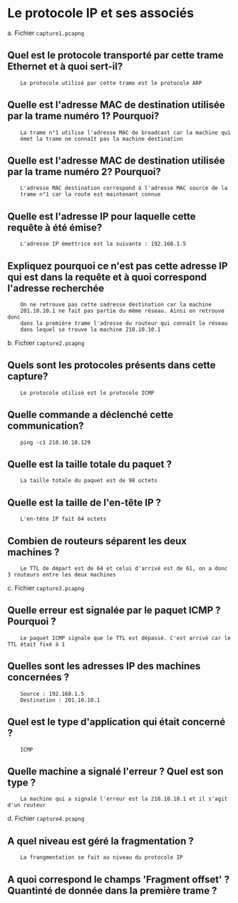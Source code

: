 # Le protocole IP et ses associés

a. Fichier `capture1.pcapng`

## Quel est le protocole transporté par cette trame Ethernet et à quoi sert-il?

		Le protocole utilisé par cette trame est le protocole ARP

## Quelle est l'adresse MAC de destination utilisée par la trame numéro 1? Pourquoi?

		La trame n°1 utilise l'adresse MAC de broadcast car la machine qui
		émet la trame ne connaît pas la machine destination

## Quelle est l'adresse MAC de destination utilisée par la trame numéro 2? Pourquoi?

		L'adresse MAC destination correspond à l'adresse MAC source de la 
		trame n°1 car la route est maintenant connue

## Quelle est l'adresse IP pour laquelle cette requête à été émise?

		L'adresse IP émettrice est la suivante : 192.168.1.5

## Expliquez pourquoi ce n'est pas cette adresse IP qui est dans la requête et à quoi correspond l'adresse recherchée

		On ne retrouve pas cette sadresse destination car la machine
		201.10.10.1 ne fait pas partie du même réseau. Ainsi on retrouve donc
		dans la première trame l'adresse du routeur qui connaît le réseau
		dans lequel se trouve la machine 210.10.10.1


b. Fichier `capture2.pcapng`

## Quels sont les protocoles présents dans cette capture?

		Le protocole utilisé est le protocole ICMP

## Quelle commande a déclenché cette communication?

		ping -c1 210.10.10.129
		
## Quelle est la taille totale du paquet ?

		La taille totale du paquet est de 98 octets

## Quelle est la taille de l'en-tête IP ?

		L'en-tête IP fait 84 octets
		
## Combien de routeurs séparent les deux machines ?

		Le TTL de départ est de 64 et celui d'arrivé est de 61, on a donc 3 routeurs entre les deux machines
		
c. Fichier `capture3.pcapng`

## Quelle erreur est signalée par le paquet ICMP ? Pourquoi ?

		Le paquet ICMP signale que le TTL est dépassé. C'est arrivé car le TTL était fixé à 1
		
## Quelles sont les adresses IP des machines concernées ?

		Source : 192.168.1.5
		Destination : 201.10.10.1
		
## Quel est le type d'application qui était concerné ?

		ICMP

## Quelle machine a signalé l'erreur ? Quel est son type ?

		La machine qui a signalé l'erreur est la 210.10.10.1 et il s'agit d'un routeur

d. Fichier `capture4.pcapng`

## A quel niveau est géré la fragmentation ?

		La frangmentation se fait au niveau du protocole IP

## A quoi correspond le champs 'Fragment offset' ? Quantinté de donnée dans la première trame ?

		